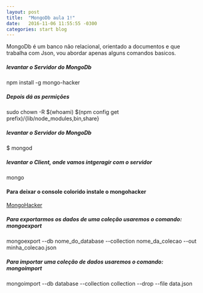 ```yaml
---
layout: post
title:  "MongoDb aula 1!"
date:   2016-11-06 11:55:55 -0300
categories: start blog
---
```



MongoDb é um banco não relacional, orientado a documentos e que trabalha com Json, vou abordar apenas alguns comandos basicos.


##### levantar o Servidor do MongoDb
npm install -g mongo-hacker

##### Depois dá as permições
sudo chown -R $(whoami) $(npm config get prefix)/{lib/node_modules,bin,share}

##### levantar o Servidor do MongoDb
$ mongod

##### levantar o Client, onde vamos intgeragir com o servidor
mongo

#### Para deixar o console colorido instale o mongohacker
[MongoHacker](http://tylerbrock.github.io/mongo-hacker/)

##### Para exportarmos os dados de uma coleção usaremos o comando: mongoexport
mongoexport --db nome_do_database --collection nome_da_colecao --out minha_colecao.json

##### Para importar uma coleção de dados usaremos o comando: mongoimport
mongoimport --db database --collection collection --drop --file data.json

